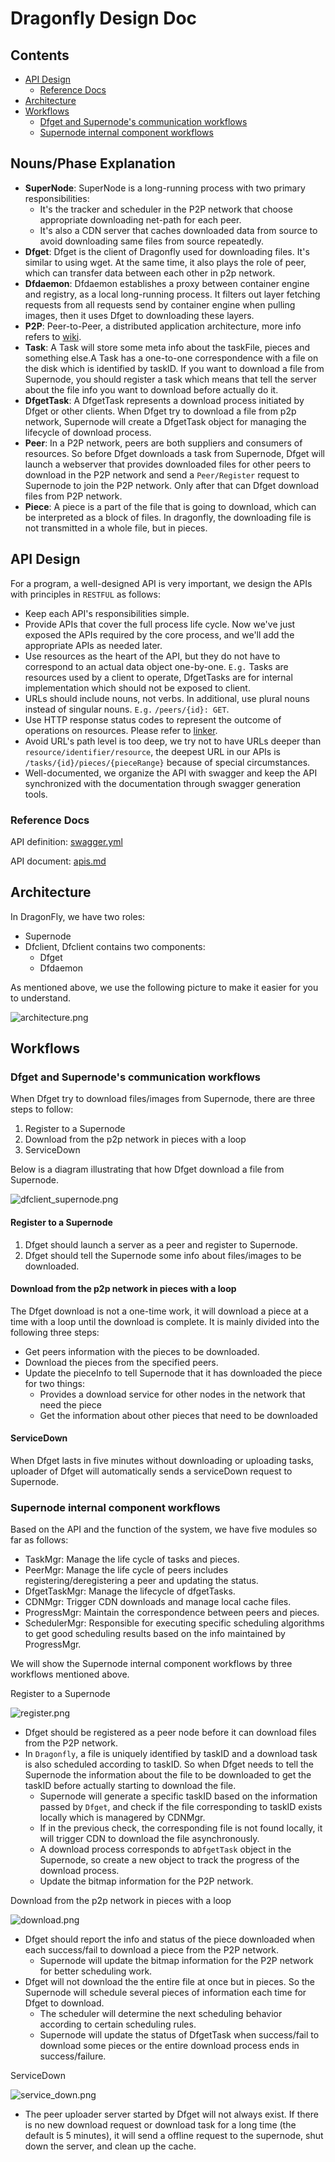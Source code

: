 # Dragonfly Design Doc

## Contents

- [API Design](#api-design)
  - [Reference Docs](#reference-docs)
- [Architecture](#architecture)
- [Workflows](#workflows)
  - [Dfget and Supernode's communication workflows](#dfget-and-supernode's-communication-workflows)
  - [Supernode internal component workflows](#supernode-internal-component-workflows)

## Nouns/Phase Explanation

- **SuperNode**: SuperNode is a long-running process with two primary responsibilities:
  - It's the tracker and scheduler in the P2P network that choose appropriate downloading net-path for each peer.
  - It's also a CDN server that caches downloaded data from source to avoid downloading same files from source repeatedly.
- **Dfget**: Dfget is the client of Dragonfly used for downloading files. It's similar to using wget. At the same time, it also plays the role of peer, which can transfer data between each other in p2p network.
- **Dfdaemon**: Dfdaemon establishes a proxy between container engine and registry, as a local long-running process. It filters out layer fetching requests from all requests send by container engine when pulling images, then it uses Dfget to downloading these layers.
- **P2P**: Peer-to-Peer, a distributed application architecture, more info refers to [wiki](https://en.wikipedia.org/wiki/Peer-to-peer).
- **Task**: A Task will store some meta info about the taskFile, pieces and something else.A Task has a one-to-one correspondence with a file on the disk which is identified by taskID. If you want to download a file from Supernode, you should register a task which means that tell the server about the file info you want to download before actually do it.
- **DfgetTask**: A DfgetTask represents a download process initiated by Dfget or other clients. When Dfget try to download a file from p2p network, Supernode will create a DfgetTask object for managing the lifecycle of download process.
- **Peer**: In a P2P network, peers are both suppliers and consumers of resources. So before Dfget downloads a task from Supernode, Dfget will launch a webserver that provides downloaded files for other peers to download in the P2P network and send a `Peer/Register` request to Supernode to join the P2P network. Only after that can Dfget download files from P2P network.
- **Piece**: A piece is a part of the file that is going to download, which can be interpreted as a block of files. In dragonfly, the downloading file is not transmitted in a whole file, but in pieces.

## API Design

For a program, a well-designed API is very important, we design the APIs with principles in `RESTFUL` as follows:

- Keep each API's responsibilities simple.
- Provide APIs that cover the full process life cycle. Now we've just exposed the APIs required by the core process, and we'll add the appropriate APIs as needed later.
- Use resources as the heart of the API, but they do not have to correspond to an actual data object one-by-one. `E.g.` Tasks are resources used by a client to operate, DfgetTasks are for internal implementation which should not be exposed to client.
- URLs should include nouns, not verbs. In additional, use plural nouns instead of singular nouns. `E.g.` `/peers/{id}: GET`.
- Use HTTP response status codes to represent the outcome of operations on resources. Please refer to [linker](https://github.com/dragonflyoss/Dragonfly/blob/master/apis/swagger.yml#L793).
- Avoid URL's path level is too deep, we try not to have URLs deeper than `resource/identifier/resource`, the deepest URL in our APIs is `/tasks/{id}/pieces/{pieceRange}` because of special circumstances.
- Well-documented, we organize the API with swagger and keep the API synchronized with the documentation through swagger generation tools.

### Reference Docs

API definition: [swagger.yml](https://github.com/dragonflyoss/Dragonfly/blob/master/apis/swagger.yml)

API document: [apis.md](https://github.com/dragonflyoss/Dragonfly/blob/master/docs/api_reference/apis.md)

## Architecture

In DragonFly, we have two roles:

- Supernode
- Dfclient, Dfclient contains two components:
  - Dfget
  - Dfdaemon

As mentioned above, we use the following picture to make it easier for you to understand.

![architecture.png](../images/design/architecture.png)

## Workflows

### Dfget and Supernode's communication workflows

When Dfget try to download files/images from Supernode, there are three steps to follow:

1. Register to a Supernode
2. Download from the p2p network in pieces with a loop
3. ServiceDown

Below is a diagram illustrating that how Dfget download a file from Supernode.

![dfclient_supernode.png](../images/design/dfget_supernode.png)

#### Register to a Supernode

1. Dfget should launch a server as a peer and register to Supernode.
2. Dfget should tell the Supernode some info about files/images to be downloaded.

#### Download from the p2p network in pieces with a loop

The Dfget download is not a one-time work, it will download a piece at a time with a loop until the download is complete. It is mainly divided into the following three steps:

- Get peers information with the pieces to be downloaded.
- Download the pieces from the specified peers.
- Update the pieceInfo to tell Supernode that it has downloaded the piece for two things:
  - Provides a download service for other nodes in the network that need the piece
  - Get the information about other pieces that need to be downloaded

#### ServiceDown

When Dfget lasts in five minutes without downloading or uploading tasks, uploader of Dfget will automatically sends a serviceDown request to Supernode.

### Supernode internal component workflows

Based on the API and the function of the system, we have five modules so far as follows:

- TaskMgr: Manage the life cycle of tasks and pieces.
- PeerMgr: Manage the life cycle of peers includes registering/deregistering a peer and updating the status.
- DfgetTaskMgr: Manage the lifecycle of dfgetTasks.
- CDNMgr: Trigger CDN downloads and manage local cache files.
- ProgressMgr: Maintain the correspondence between peers and pieces.
- SchedulerMgr: Responsible for executing specific scheduling algorithms to get good scheduling results based on the info maintained by ProgressMgr.

We will show the Supernode internal component workflows by three workflows mentioned above.

Register to a Supernode

![register.png](../images/design/register.png)

- Dfget should be registered as a peer node before it can download files from the P2P network.
- In `Dragonfly`, a file is uniquely identified by taskID and a download task is also scheduled according to taskID. So when Dfget needs to tell the Supernode the information about the file to be downloaded to get the taskID before actually starting to download the file.
  - Supernode will generate a specific taskID based on the information passed by `Dfget`, and check if the file corresponding to taskID exists locally which is managered by CDNMgr.
  - If in the previous check, the corresponding file is not found locally, it will trigger CDN to download the file asynchronously.
  - A download process corresponds to a`DfgetTask` object in the Supernode, so create a new object to track the progress of the download process.
  - Update the bitmap information for the P2P network.

Download from the p2p network in pieces with a loop

![download.png](../images/design/download.png)

- Dfget should report the info and status of the piece downloaded when each success/fail to download a piece from the P2P network.
  - Supernode will update the bitmap information for the P2P network for better scheduling work.
- Dfget will not download the the entire file at once but in pieces. So the Supernode will schedule several pieces of information each time for Dfget to download.
  - The scheduler will determine the next scheduling behavior according to certain scheduling rules.
  - Supernode will update the status of DfgetTask when success/fail to download some pieces or the entire download process ends in success/failure.

ServiceDown

![service_down.png](../images/design/service_down.png)

- The peer uploader server started by Dfget will not always exist. If there is no new download request or download task for a long time (the default is 5 minutes), it will send a offline request to the supernode, shut down the server, and clean up the cache.
